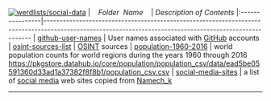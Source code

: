 [![werdlists/social-data](https://img.shields.io/badge/werdlists-social-data-purple/.svg?logo=github&style=popout&longCache=true)](# "werdlists/social-data")
|&nbsp;&nbsp;&nbsp;&nbsp;_Folder&nbsp;&nbsp;Name_&nbsp;&nbsp;&nbsp;&nbsp;| _Description of Contents_
|:----------------|--------------------------------------------------------------------------------------------------------------------------------------------------------
| [github-user-names](github-user-names.txt) |  User names associated with [GitHub](https://github.com) accounts 
| [osint-sources-list](osint-sources-list.txt) |  [OSINT](https://wikipedia.org/wiki/Open-source_intelligence "Open-source Intelligence") sources 
| [population-1960-2016](population-1960-2016.csv) |  world population counts for world regions during the years 1960 through 2016 <https://pkgstore.datahub.io/core/population/population_csv/data/ead5be05591360d33ad1a37382f8f8b1/population_csv.csv> 
| [social-media-sites](social-media-sites.txt) |  a list of [social media](https://wikipedia.org/wiki/Social_media) web sites copied from [Namech_k](https://namechk.com) 

* * *

